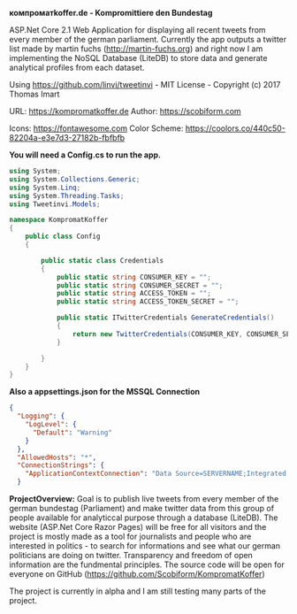 <b>компроматkoffer.de - Kompromittiere den Bundestag</b>

ASP.Net Core 2.1 Web Application for displaying all recent tweets from every member of the german parliament. Currently the app outputs a twitter list made by martin fuchs (http://martin-fuchs.org) and right now I am implementing the NoSQL Database (LiteDB) to store  data and generate analytical profiles from each dataset.

Using https://github.com/linvi/tweetinvi - MIT License - Copyright (c) 2017 Thomas Imart

URL: https://kompromatkoffer.de
Author: https://scobiform.com

Icons: https://fontawesome.com
Color Scheme: https://coolors.co/440c50-82204a-e3e7d3-27182b-fbfbfb

<b>You will need a Config.cs to run the app.</b>

```C#
using System;
using System.Collections.Generic;
using System.Linq;
using System.Threading.Tasks;
using Tweetinvi.Models;

namespace KompromatKoffer
{
    public class Config
    {

        public static class Credentials
        {
            public static string CONSUMER_KEY = "";
            public static string CONSUMER_SECRET = "";
            public static string ACCESS_TOKEN = "";
            public static string ACCESS_TOKEN_SECRET = "";

            public static ITwitterCredentials GenerateCredentials()
            {
                return new TwitterCredentials(CONSUMER_KEY, CONSUMER_SECRET, ACCESS_TOKEN, ACCESS_TOKEN_SECRET);
            }

        } 
    }
} 
```

<b>Also a appsettings.json for the MSSQL Connection</b>
```json
{
  "Logging": {
    "LogLevel": {
      "Default": "Warning"
    }
  },
  "AllowedHosts": "*",
  "ConnectionStrings": {
    "ApplicationContextConnection": "Data Source=SERVERNAME;Integrated Security=False;User ID=USERLOGIN;Password=PASSWORD;Connect Timeout=30;Encrypt=False;TrustServerCertificate=True;ApplicationIntent=ReadWrite;MultiSubnetFailover=False"
  }
```


<b>ProjectOverview:</b>
Goal is to publish live tweets from every member of the german bundestag (Parliament) and make twitter data from this group of people available for analyticcal purpose through a database (LiteDB). The website (ASP.Net Core Razor Pages) will be free for all visitors and the project is mostly made as a tool for journalists and people who are interested in politics - to search for informations and see what our german politicians are doing on twitter. Transparency and freedom of open information are the fundmental principles. The source code will be open for everyone on GitHub (https://github.com/Scobiform/KompromatKoffer)

The project is currently in alpha and I am still testing many parts of the project. 
